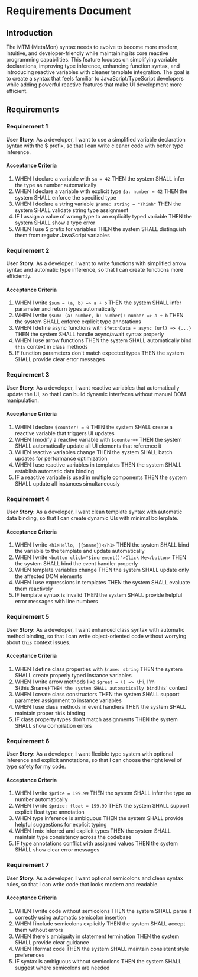 # Requirements Document

## Introduction

The MTM (MetaMon) syntax needs to evolve to become more modern, intuitive, and developer-friendly while maintaining its core reactive programming capabilities. This feature focuses on simplifying variable declarations, improving type inference, enhancing function syntax, and introducing reactive variables with cleaner template integration. The goal is to create a syntax that feels familiar to JavaScript/TypeScript developers while adding powerful reactive features that make UI development more efficient.

## Requirements

### Requirement 1

**User Story:** As a developer, I want to use a simplified variable declaration syntax with the $ prefix, so that I can write cleaner code with better type inference.

#### Acceptance Criteria

1. WHEN I declare a variable with `$a = 42` THEN the system SHALL infer the type as number automatically
2. WHEN I declare a variable with explicit type `$a: number = 42` THEN the system SHALL enforce the specified type
3. WHEN I declare a string variable `$name: string = "Thinh"` THEN the system SHALL validate string type assignment
4. IF I assign a value of wrong type to an explicitly typed variable THEN the system SHALL show a type error
5. WHEN I use $ prefix for variables THEN the system SHALL distinguish them from regular JavaScript variables

### Requirement 2

**User Story:** As a developer, I want to write functions with simplified arrow syntax and automatic type inference, so that I can create functions more efficiently.

#### Acceptance Criteria

1. WHEN I write `$sum = (a, b) => a + b` THEN the system SHALL infer parameter and return types automatically
2. WHEN I write `$sum: (a: number, b: number): number => a + b` THEN the system SHALL enforce explicit type annotations
3. WHEN I define async functions with `$fetchData = async (url) => {...}` THEN the system SHALL handle async/await syntax properly
4. WHEN I use arrow functions THEN the system SHALL automatically bind `this` context in class methods
5. IF function parameters don't match expected types THEN the system SHALL provide clear error messages

### Requirement 3

**User Story:** As a developer, I want reactive variables that automatically update the UI, so that I can build dynamic interfaces without manual DOM manipulation.

#### Acceptance Criteria

1. WHEN I declare `$counter! = 0` THEN the system SHALL create a reactive variable that triggers UI updates
2. WHEN I modify a reactive variable with `$counter++` THEN the system SHALL automatically update all UI elements that reference it
3. WHEN reactive variables change THEN the system SHALL batch updates for performance optimization
4. WHEN I use reactive variables in templates THEN the system SHALL establish automatic data binding
5. IF a reactive variable is used in multiple components THEN the system SHALL update all instances simultaneously

### Requirement 4

**User Story:** As a developer, I want clean template syntax with automatic data binding, so that I can create dynamic UIs with minimal boilerplate.

#### Acceptance Criteria

1. WHEN I write `<h1>Hello, {{$name}}</h1>` THEN the system SHALL bind the variable to the template and update automatically
2. WHEN I write `<button click="$increment()">Click Me</button>` THEN the system SHALL bind the event handler properly
3. WHEN template variables change THEN the system SHALL update only the affected DOM elements
4. WHEN I use expressions in templates THEN the system SHALL evaluate them reactively
5. IF template syntax is invalid THEN the system SHALL provide helpful error messages with line numbers

### Requirement 5

**User Story:** As a developer, I want enhanced class syntax with automatic method binding, so that I can write object-oriented code without worrying about `this` context issues.

#### Acceptance Criteria

1. WHEN I define class properties with `$name: string` THEN the system SHALL create properly typed instance variables
2. WHEN I write arrow methods like `$greet = () => \`Hi, I'm ${this.$name}\`` THEN the system SHALL automatically bind `this` context
3. WHEN I create class constructors THEN the system SHALL support parameter assignment to instance variables
4. WHEN I use class methods in event handlers THEN the system SHALL maintain proper `this` binding
5. IF class property types don't match assignments THEN the system SHALL show compilation errors

### Requirement 6

**User Story:** As a developer, I want flexible type system with optional inference and explicit annotations, so that I can choose the right level of type safety for my code.

#### Acceptance Criteria

1. WHEN I write `$price = 199.99` THEN the system SHALL infer the type as number automatically
2. WHEN I write `$price: float = 199.99` THEN the system SHALL support explicit float type annotation
3. WHEN type inference is ambiguous THEN the system SHALL provide helpful suggestions for explicit typing
4. WHEN I mix inferred and explicit types THEN the system SHALL maintain type consistency across the codebase
5. IF type annotations conflict with assigned values THEN the system SHALL show clear error messages

### Requirement 7

**User Story:** As a developer, I want optional semicolons and clean syntax rules, so that I can write code that looks modern and readable.

#### Acceptance Criteria

1. WHEN I write code without semicolons THEN the system SHALL parse it correctly using automatic semicolon insertion
2. WHEN I include semicolons explicitly THEN the system SHALL accept them without errors
3. WHEN there's ambiguity in statement termination THEN the system SHALL provide clear guidance
4. WHEN I format code THEN the system SHALL maintain consistent style preferences
5. IF syntax is ambiguous without semicolons THEN the system SHALL suggest where semicolons are needed